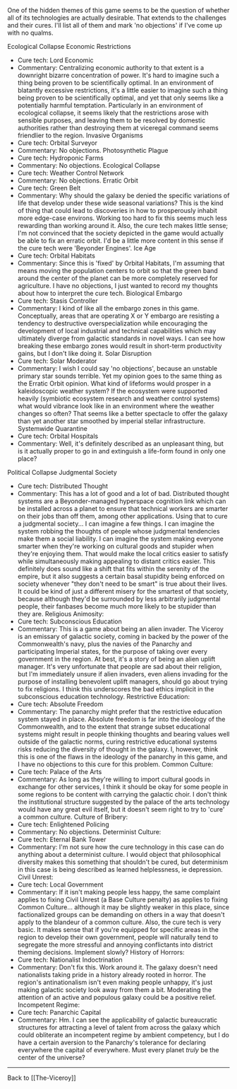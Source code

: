 One of the hidden themes of this game seems to be the question of whether all of its technologies are actually desirable.  That extends to the challenges and their cures.  I'll list all of them and mark 'no objections' if I've come up with no qualms.

Ecological Collapse
Economic Restrictions
 * Cure tech:  Lord Economic
 * Commentary:  Centralizing economic authority to that extent is a downright bizarre concentration of power.  It's hard to imagine such a thing being proven to be scientifically optimal.  In an environment of blatantly excessive restrictions, it's a little easier to imagine such a thing being proven to be scientifically optimal, and yet that only seems like a potentially harmful temptation.  Particularly in an environment of ecological collapse, it seems likely that the restrictions arose with sensible purposes, and leaving them to be resolved by domestic authorities rather than destroying them at viceregal command seems friendlier to the region.
Invasive Organisms
 * Cure tech:  Orbital Surveyor
 * Commentary:  No objections.
Photosynthetic Plague
 * Cure tech:  Hydroponic Farms
 * Commentary:  No objections.
Ecological Collapse
 * Cure tech:  Weather Control Network
 * Commentary:  No objections.
Erratic Orbit
 * Cure tech:  Green Belt
 * Commentary:  Why should the galaxy be denied the specific variations of life that develop under these wide seasonal variations?  This is the kind of thing that could lead to discoveries in how to prosperously inhabit more edge-case environs.  Working too hard to fix this seems much less rewarding than working around it.  Also, the cure tech makes little sense; I'm not convinced that the society depicted in the game would actually be able to fix an erratic orbit.  I'd be a little more content in this sense if the cure tech were 'Beyonder Engines'.
Ice Age
 * Cure tech:  Orbital Habitats
 * Commentary:  Since this is 'fixed' by Orbital Habitats, I'm assuming that means moving the population centers to orbit so that the green band around the center of the planet can be more completely reserved for agriculture.  I have no objections, I just wanted to record my thoughts about how to interpret the cure tech.
Biological Embargo
 * Cure tech:  Stasis Controller
 * Commentary: I kind of like all the embargo zones in this game.  Conceptually, areas that are operating X or Y embargo are resisting a tendency to destructive overspecialization while encouraging the development of local industrial and technical capabilities which may ultimately diverge from galactic standards in novel ways.  I can see how breaking these embargo zones would result in short-term productivity gains, but I don't like doing it.
Solar Disruption
 * Cure tech:  Solar Moderator
 * Commentary: I wish I could say 'no objections', because an unstable primary star sounds terrible.  Yet my opinion goes to the same thing as the Erratic Orbit opinion.  What kind of lifeforms would prosper in a kaleidoscopic weather system?  If the ecosystem were supported heavily (symbiotic ecosystem research and weather control systems) what would vibrance look like in an environment where the weather changes so often?  That seems like a better spectacle to offer the galaxy than yet another star smoothed by imperial stellar infrastructure.
Systemwide Quarantine
 * Cure tech:  Orbital Hospitals
 * Commentary: Well, it's definitely described as an unpleasant thing, but is it actually proper to go in and extinguish a life-form found in only one place?

Political Collapse
Judgmental Society
 * Cure tech:  Distributed Thought
 * Commentary:  This has a lot of good and a lot of bad.  Distributed thought systems are a Beyonder-managed hyperspace cognition link which can be installed across a planet to ensure that technical workers are smarter on their jobs than off them, among other applications.  Using that to cure a judgmental society...  I can imagine a few things.  I can imagine the system robbing the thoughts of people whose judgmental tendencies make them a social liability.  I can imagine the system making everyone smarter when they're working on cultural goods and stupider when they're enjoying them.  That would make the local critics easier to satisfy while simultaneously making appealing to distant critics easier.  This definitely does sound like a shift that fits within the serenity of the empire, but it also suggests a certain basal stupidity being enforced on society whenever "they don't need to be smart" is true about their lives.  It could be kind of just a different misery for the smartest of that society, because although they'd be surrounded by less arbitrarily judgmental people, their fanbases become much more likely to be stupider than they are.
Religious Animosity:
 * Cure tech:  Subconscious Education
 * Commentary:  This is a game about being an alien invader.  The Viceroy is an emissary of galactic society, coming in backed by the power of the Commonwealth's navy, plus the navies of the Panarchy and participating Imperial states, for the purpose of taking over every government in the region.  At best, it's a story of being an alien uplift manager.  It's very unfortunate that people are sad about their religion, but I'm immediately unsure if alien invaders, even aliens invading for the purpose of installing benevolent uplift managers, should go about trying to fix religions.  I think this underscores the bad ethics implicit in the subconscious education technology.
Restrictive Education:
 * Cure tech:  Absolute Freedom
 * Commentary:  The panarchy might prefer that the restrictive education system stayed in place.  Absolute freedom is far into the ideology of the Commonwealth, and to the extent that strange subset educational systems might result in people thinking thoughts and bearing values well outside of the galactic norms, curing restrictive educational systems risks reducing the diversity of thought in the galaxy.  I, however, think this is one of the flaws in the ideology of the panarchy in this game, and I have no objections to this cure for this problem.
Common Culture:
 * Cure tech:  Palace of the Arts
 * Commentary:  As long as they're willing to import cultural goods in exchange for other services, I think it should be okay for some people in some regions to be content with carrying the galactic choir.  I don't think the institutional structure suggested by the palace of the arts technology would have any great evil itself, but it doesn't seem right to try to 'cure' a common culture.
Culture of Bribery:
 * Cure tech:  Enlightened Policing
 * Commentary:  No objections.
Determinist Culture:
 * Cure tech:  Eternal Bank Tower
 * Commentary:  I'm not sure how the cure technology in this case can do anything about a determinist culture.  I would object that philosophical diversity makes this something that shouldn't be cured, but determinism in this case is being described as learned helplessness, ie depression.
Civil Unrest:
 * Cure tech:  Local Government
 * Commentary:  If it isn't making people less happy, the same complaint applies to fixing Civil Unrest (a Base Culture penalty) as applies to fixing Common Culture... although it may be slightly weaker in this place, since factionalized groups can be demanding on others in a way that doesn't apply to the blandeur of a common culture.  Also, the cure tech is very basic.  It makes sense that if you're equipped for specific areas in the region to develop their own government, people will naturally tend to segregate the more stressful and annoying conflictants into district theming decisions.  Implement slowly?
History of Horrors:
 * Cure tech:  Nationalist Indoctrination
 * Commentary:  Don't fix this.  Work around it.  The galaxy doesn't need nationalists taking pride in a history already rooted in horror.  The region's antinationalism isn't even making people unhappy, it's just making galactic society look away from them a bit.  Moderating the attention of an active and populous galaxy could be a positive relief.
Incompetent Regime:
 * Cure tech:  Panarchic Capital
 * Commentary:  Hm.  I can see the applicability of galactic bureaucratic structures for attracting a level of talent from across the galaxy which could obliterate an incompetent regime by ambient competency, but I do have a certain aversion to the Panarchy's tolerance for declaring everywhere the capital of everywhere.  Must every planet *truly* be the center of the universe?

---
Back to [[The-Viceroy]]